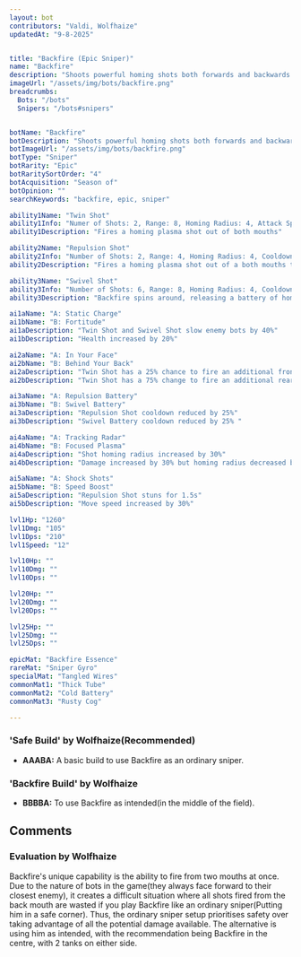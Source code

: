 ```yaml
---
layout: bot
contributors: "Valdi, Wolfhaize"
updatedAt: "9-8-2025"


title: "Backfire (Epic Sniper)"
name: "Backfire"
description: "Shoots powerful homing shots both forwards and backwards. Likes to be in the middle of the action!"
imageUrl: "/assets/img/bots/backfire.png"
breadcrumbs:
  Bots: "/bots"
  Snipers: "/bots#snipers"


botName: "Backfire"
botDescription: "Shoots powerful homing shots both forwards and backwards. Likes to be in the middle of the action!"
botImageUrl: "/assets/img/bots/backfire.png"
botType: "Sniper"
botRarity: "Epic"
botRaritySortOrder: "4"
botAcquisition: "Season of"
botOpinion: ""
searchKeywords: "backfire, epic, sniper"

ability1Name: "Twin Shot"
ability1Info: "Numer of Shots: 2, Range: 8, Homing Radius: 4, Attack Speed: 1s, Energy Damage: 100%"
ability1Description: "Fires a homing plasma shot out of both mouths"

ability2Name: "Repulsion Shot"
ability2Info: "Number of Shots: 2, Range: 4, Homing Radius: 4, Cooldown: 6s, Knockback: Large"
ability2Description: "Fires a homing plasma shot out of a both mouths that repeatedly knocks enemies back"

ability3Name: "Swivel Shot"
ability3Info: "Number of Shots: 6, Range: 8, Homing Radius: 4, Cooldown: 10s, Energy Damage: 100%"
ability3Description: "Backfire spins around, releasing a battery of homing plasma shots in a circle"

ai1aName: "A: Static Charge"
ai1bName: "B: Fortitude"
ai1aDescription: "Twin Shot and Swivel Shot slow enemy bots by 40%"
ai1bDescription: "Health increased by 20%"

ai2aName: "A: In Your Face"
ai2bName: "B: Behind Your Back" 
ai2aDescription: "Twin Shot has a 25% chance to fire an additional front shot"
ai2bDescription: "Twin Shot has a 75% change to fire an additional rear shot"

ai3aName: "A: Repulsion Battery"
ai3bName: "B: Swivel Battery"
ai3aDescription: "Repulsion Shot cooldown reduced by 25%"
ai3bDescription: "Swivel Battery cooldown reduced by 25% "

ai4aName: "A: Tracking Radar"
ai4bName: "B: Focused Plasma"
ai4aDescription: "Shot homing radius increased by 30%"
ai4bDescription: "Damage increased by 30% but homing radius decreased by 15%"

ai5aName: "A: Shock Shots"
ai5bName: "B: Speed Boost"
ai5aDescription: "Repulsion Shot stuns for 1.5s"
ai5bDescription: "Move speed increased by 30%"

lvl1Hp: "1260"
lvl1Dmg: "105"
lvl1Dps: "210"
lvl1Speed: "12"

lvl10Hp: ""
lvl10Dmg: ""
lvl10Dps: ""

lvl20Hp: ""
lvl20Dmg: ""
lvl20Dps: ""

lvl25Hp: ""
lvl25Dmg: ""
lvl25Dps: ""

epicMat: "Backfire Essence"
rareMat: "Sniper Gyro"
specialMat: "Tangled Wires"
commonMat1: "Thick Tube"
commonMat2: "Cold Battery"
commonMat3: "Rusty Cog"

---
```


### 'Safe Build' by Wolfhaize(Recommended)
- **AAABA:** A basic build to use Backfire as an ordinary sniper.

### 'Backfire Build' by Wolfhaize
- **BBBBA:** To use Backfire as intended(in the middle of the field).

## Comments

### Evaluation by Wolfhaize
Backfire's unique capability is the ability to fire from two mouths at once. Due to the nature of bots in the game(they always face forward to their closest enemy), it creates a difficult situation where all shots fired from the back mouth are wasted if you play Backfire like an ordinary sniper(Putting him in a safe corner). Thus, the ordinary sniper setup prioritises safety over taking advantage of all the potential damage available. The alternative is using him as intended, with the recommendation being Backfire in the centre, with 2 tanks on either side.

